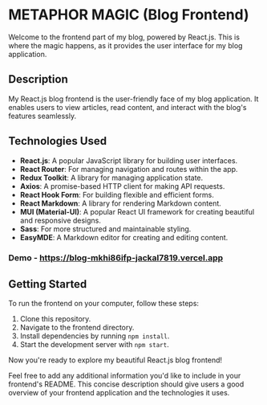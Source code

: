 # METAPHOR MAGIC (Blog Frontend)

Welcome to the frontend part of my blog, powered by React.js. This is where the magic happens, as it provides the user interface for my blog application.

## Description

My React.js blog frontend is the user-friendly face of my blog application. It enables users to view articles, read content, and interact with the blog's features seamlessly.

## Technologies Used

- **React.js**: A popular JavaScript library for building user interfaces.
- **React Router**: For managing navigation and routes within the app.
- **Redux Toolkit**: A library for managing application state.
- **Axios**: A promise-based HTTP client for making API requests.
- **React Hook Form**: For building flexible and efficient forms.
- **React Markdown**: A library for rendering Markdown content.
- **MUI (Material-UI)**: A popular React UI framework for creating beautiful and responsive designs.
- **Sass**: For more structured and maintainable styling.
- **EasyMDE**: A Markdown editor for creating and editing content.

### Demo - https://blog-mkhi86ifp-jackal7819.vercel.app

## Getting Started

To run the frontend on your computer, follow these steps:

1. Clone this repository.
2. Navigate to the frontend directory.
3. Install dependencies by running `npm install`.
4. Start the development server with `npm start`.

Now you're ready to explore my beautiful React.js blog frontend!

Feel free to add any additional information you'd like to include in your frontend's README. This concise description should give users a good overview of your frontend application and the technologies it uses.